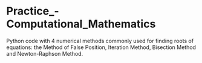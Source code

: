 # Practice_-Computational_Mathematics
Python code with 4  numerical methods commonly used for finding roots of equations: the Method of False Position, Iteration Method, Bisection Method and Newton-Raphson Method.
